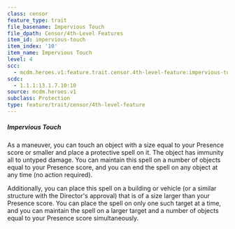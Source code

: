 ```yaml
---
class: censor
feature_type: trait
file_basename: Impervious Touch
file_dpath: Censor/4th-Level Features
item_id: impervious-touch
item_index: '10'
item_name: Impervious Touch
level: 4
scc:
  - mcdm.heroes.v1:feature.trait.censor.4th-level-feature:impervious-touch
scdc:
  - 1.1.1:13.1.7.10:10
source: mcdm.heroes.v1
subclass: Protection
type: feature/trait/censor/4th-level-feature
---
```


##### Impervious Touch

As a maneuver, you can touch an object with a size equal to your Presence score or smaller and place a protective spell on it. The object has immunity all to untyped damage. You can maintain this spell on a number of objects equal to your Presence score, and you can end the spell on any object at any time (no action required).

Additionally, you can place this spell on a building or vehicle (or a similar structure with the Director's approval) that is of a size larger than your Presence score. You can place the spell on only one such target at a time, and you can maintain the spell on a larger target and a number of objects equal to your Presence score simultaneously.

